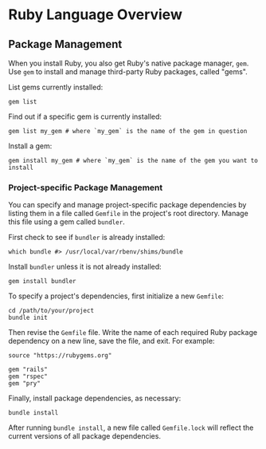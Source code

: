 # Ruby Language Overview

## Package Management

When you install Ruby, you also get Ruby's native package manager, `gem`. Use `gem` to install and manage third-party Ruby packages, called "gems".

List gems currently installed:

```shell
gem list
```

Find out if a specific gem is currently installed:

```shell
gem list my_gem # where `my_gem` is the name of the gem in question
```

Install a gem:

```shell
gem install my_gem # where `my_gem` is the name of the gem you want to install
```

### Project-specific Package Management

You can specify and manage project-specific package dependencies by listing them in a file called `Gemfile` in the project's root directory. Manage this file using a gem called `bundler`.

First check to see if `bundler` is already installed:

```shell
which bundle #> /usr/local/var/rbenv/shims/bundle
```

Install `bundler` unless it is not already installed:

```shell
gem install bundler
```

To specify a project's dependencies, first initialize a new `Gemfile`:

```shell
cd /path/to/your/project
bundle init
```

Then revise the `Gemfile` file. Write the name of each required Ruby package dependency on a new line, save the file, and exit. For example:

    source "https://rubygems.org"

    gem "rails"
    gem "rspec"
    gem "pry"

Finally, install package dependencies, as necessary:

```shell
bundle install
```

After running `bundle install`, a new file called `Gemfile.lock` will reflect the current versions of all package dependencies.
